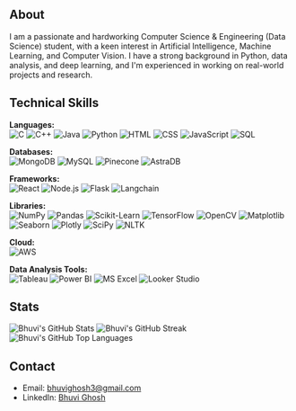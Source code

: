 

## About

I am a passionate and hardworking Computer Science & Engineering (Data Science) student, with a keen interest in Artificial Intelligence, Machine Learning, and Computer Vision. I have a strong background in Python, data analysis, and deep learning, and I'm experienced in working on real-world projects and research.

## Technical Skills
**Languages:**  
![C](https://img.shields.io/badge/C-A8B9CC?style=for-the-badge&logo=c&logoColor=white)
![C++](https://img.shields.io/badge/C++-00599C?style=for-the-badge&logo=cplusplus&logoColor=white)
![Java](https://img.shields.io/badge/Java-007396?style=for-the-badge&logo=java&logoColor=white)
![Python](https://img.shields.io/badge/Python-3776AB?style=for-the-badge&logo=python&logoColor=white)
![HTML](https://img.shields.io/badge/HTML5-E34F26?style=for-the-badge&logo=html5&logoColor=white)
![CSS](https://img.shields.io/badge/CSS3-1572B6?style=for-the-badge&logo=css3&logoColor=white)
![JavaScript](https://img.shields.io/badge/JavaScript-F7DF1E?style=for-the-badge&logo=javascript&logoColor=black)
![SQL](https://img.shields.io/badge/SQL-4479A1?style=for-the-badge&logo=amazon-dynamodb&logoColor=white)

**Databases:**  
![MongoDB](https://img.shields.io/badge/MongoDB-4EA94B?style=for-the-badge&logo=mongodb&logoColor=white)
![MySQL](https://img.shields.io/badge/MySQL-4479A1?style=for-the-badge&logo=mysql&logoColor=white)
![Pinecone](https://img.shields.io/badge/Pinecone-019FBB?style=for-the-badge&logo=pinecone&logoColor=white)
![AstraDB](https://img.shields.io/badge/AstraDB-0085CA?style=for-the-badge&logo=datastax&logoColor=white)

**Frameworks:**  
![React](https://img.shields.io/badge/React-20232A?style=for-the-badge&logo=react&logoColor=61DAFB)
![Node.js](https://img.shields.io/badge/Node.js-43853D?style=for-the-badge&logo=node.js&logoColor=white)
![Flask](https://img.shields.io/badge/Flask-000000?style=for-the-badge&logo=flask&logoColor=white)
![Langchain](https://img.shields.io/badge/Langchain-0288D1?style=for-the-badge&logo=langchain&logoColor=white)

**Libraries:**  
![NumPy](https://img.shields.io/badge/NumPy-013243?style=for-the-badge&logo=numpy&logoColor=white)
![Pandas](https://img.shields.io/badge/Pandas-150458?style=for-the-badge&logo=pandas&logoColor=white)
![Scikit-Learn](https://img.shields.io/badge/Scikit--Learn-F7931E?style=for-the-badge&logo=scikit-learn&logoColor=white)
![TensorFlow](https://img.shields.io/badge/TensorFlow-FF6F00?style=for-the-badge&logo=tensorflow&logoColor=white)
![OpenCV](https://img.shields.io/badge/OpenCV-5C3EE8?style=for-the-badge&logo=opencv&logoColor=white)
![Matplotlib](https://img.shields.io/badge/Matplotlib-11557C?style=for-the-badge&logo=plotly&logoColor=white)
![Seaborn](https://img.shields.io/badge/Seaborn-3776AB?style=for-the-badge&logo=python&logoColor=white)
![Plotly](https://img.shields.io/badge/Plotly-3F4F75?style=for-the-badge&logo=plotly&logoColor=white)
![SciPy](https://img.shields.io/badge/SciPy-8CAAE6?style=for-the-badge&logo=scipy&logoColor=white)
![NLTK](https://img.shields.io/badge/NLTK-024D9E?style=for-the-badge&logo=python&logoColor=white)

**Cloud:**  
![AWS](https://img.shields.io/badge/AWS-232F3E?style=for-the-badge&logo=amazon-aws&logoColor=white)

**Data Analysis Tools:**  
![Tableau](https://img.shields.io/badge/Tableau-E97627?style=for-the-badge&logo=tableau&logoColor=white)
![Power BI](https://img.shields.io/badge/Power%20BI-F2C811?style=for-the-badge&logo=power-bi&logoColor=black)
![MS Excel](https://img.shields.io/badge/MS%20Excel-217346?style=for-the-badge&logo=microsoft-excel&logoColor=white)
![Looker Studio](https://img.shields.io/badge/Looker%20Studio-4285F4?style=for-the-badge&logo=google&logoColor=white)

## Stats

![Bhuvi's GitHub Stats](https://github-readme-stats.vercel.app/api?username=bhuvighosh3&show_icons=true&theme=radical)
![Bhuvi's GitHub Streak](https://streak-stats.demolab.com/?user=bhuvighosh3&theme=radical)
![Bhuvi's GitHub Top Languages](https://github-readme-stats.vercel.app/api/top-langs/?username=bhuvighosh3&layout=compact&theme=radical)

## Contact

- Email: bhuvighosh3@gmail.com
- LinkedIn: [Bhuvi Ghosh](https://www.linkedin.com/in/bhuvighosh3/)
